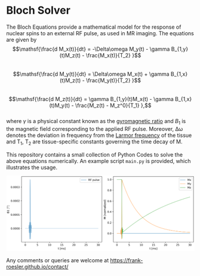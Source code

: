 # Bloch Solver
The Bloch Equations provide a mathematical model for the response of nuclear spins to an external RF pulse, as used in MR imaging. The equations are given by
$$\mathsf{\frac{d M_x(t)}{dt} = -\Delta\omega M_y(t) - \gamma B_{1,y}(t)M_z(t) - \frac{M_x(t)}{T_2}  }$$  
$$\mathsf{\frac{d M_y(t)}{dt} = \Delta\omega M_x(t) + \gamma B_{1,x}(t)M_z(t) - \frac{M_y(t)}{T_2}  }$$  
$$\mathsf{\frac{d M_z(t)}{dt} = \gamma B_{1,y}(t)M_x(t) - \gamma B_{1,x}(t)M_y(t) - \frac{M_z(t) - M_z^0}{T_1}  },$$  
where $\gamma$ is a physical constant known as the [gyromagnetic ratio](https://en.wikipedia.org/wiki/Gyromagnetic_ratio) and $B_1$ is the magnetic field corresponding to the applied RF pulse. Moreover, $\mathsf{\Delta\omega}$ denotes the deviation in frequency from the [Larmor frequency](https://en.wikipedia.org/wiki/Larmor_precession#Larmor_frequency) of the tissue and $\mathsf{T_1}$, $\mathsf{T_2}$ are tissue-specific constants governing the time decay of $\mathsf M$.

This repository contains a small collection of Python Codes to solve the above equations numerically. An example script `main.py` is provided, which illustrates the usage.

![a plot of the algorithm's output](https://github.com/frank-roesler/bloch_solver/blob/main/figure2.png)

Any comments or queries are welcome at https://frank-roesler.github.io/contact/
